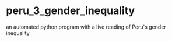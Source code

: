 # peru_3_gender_inequality
an automated python program with a live reading of Peru's gender inequality
